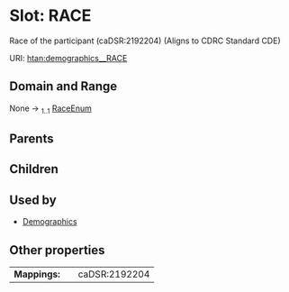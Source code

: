 
# Slot: RACE

Race of the participant (caDSR:2192204) (Aligns to CDRC Standard CDE)

URI: [htan:demographics__RACE](https://w3id.org/htan/demographics__RACE)


## Domain and Range

None &#8594;  <sub>1..1</sub> [RaceEnum](RaceEnum.md)

## Parents


## Children


## Used by

 * [Demographics](Demographics.md)

## Other properties

|  |  |  |
| --- | --- | --- |
| **Mappings:** | | caDSR:2192204 |